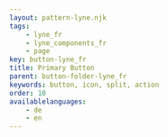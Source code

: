 ```yaml
---
layout: pattern-lyne.njk
tags: 
    - lyne_fr
    - lyne_components_fr
    - page
key: button-lyne_fr
title: Primary Button
parent: button-folder-lyne_fr
keywords: button, icon, split, action
order: 10
availablelanguages: 
    - de
    - en
---
```

